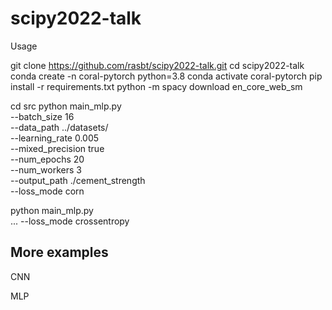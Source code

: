 # scipy2022-talk

Usage

git clone https://github.com/rasbt/scipy2022-talk.git
cd scipy2022-talk
conda create -n coral-pytorch python=3.8
conda activate coral-pytorch
pip install -r requirements.txt
python -m spacy download en_core_web_sm

cd src
python main_mlp.py \
--batch_size 16 \
--data_path ../datasets/ \
--learning_rate 0.005 \
--mixed_precision true \
--num_epochs 20 \
--num_workers 3 \
--output_path ./cement_strength \
--loss_mode corn

python main_mlp.py \
...
--loss_mode crossentropy

## More examples

CNN 

MLP